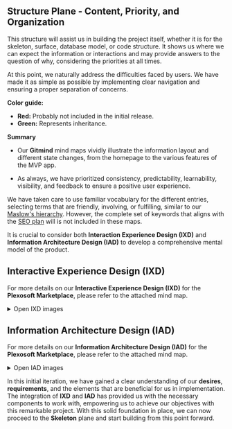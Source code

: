 ## Structure Plane - Content, Priority, and Organization

This structure will assist us in building the project itself, whether it is for the skeleton, surface, database model, or code structure. It shows us where we can expect the information or interactions and may provide answers to the question of why, considering the priorities at all times.

At this point, we naturally address the difficulties faced by users. We have made it as simple as possible by implementing clear navigation and ensuring a proper separation of concerns.

**Color guide:**

- **Red:** Probably not included in the initial release.
- **Green:** Represents inheritance.

**Summary**

- Our **Gitmind** mind maps vividly illustrate the information layout and different state changes, from the homepage to the various features of the MVP app.

- As always, we have prioritized consistency, predictability, learnability, visibility, and feedback to ensure a positive user experience.

We have taken care to use familiar vocabulary for the different entries, selecting terms that are friendly, involving, or fulfilling, similar to our [Maslow's hierarchy](../../design-thinking/idea-outline/idea_outline.md/#maslows-hierarchy). However, the complete set of keywords that aligns with the [SEO plan](../strategy/strategy.md/#seo-plan) will is not included in these maps.

It is crucial to consider both **Interaction Experience Design (IXD)** and **Information Architecture Design (IAD)** to develop a comprehensive mental model of the product.

## Interactive Experience Design (IXD)
For more details on our **Interactive Experience Design (IXD)** for the **Plexosoft Marketplace**, please refer to the attached mind map.

<details>
<summary>Open IXD images</summary>

- [IXD Live Mindmap](https://gitmind.com/app/docs/m7ramfi4)

- [IXD Live Outline](https://gitmind.com/app/docs/m7ramfi4?view=outline)

![IXD Mindmap Initial](../../../assets/img/initial-IXD.png)

![IXD Mindmap](../../../assets/img/IXD.png)

</details>

## Information Architecture Design (IAD)

For more details on our **Information Architecture Design (IAD)** for the **Plexosoft Marketplace**, please refer to the attached mind map.

<details>
<summary>Open IAD images</summary>

- [IAD Live Mindmap](https://gitmind.com/app/docs/m8d0k09v)

- [IAD Live Outline](https://gitmind.com/app/docs/m8d0k09v?view=outline)

![IAD Mindmap Initial](../../../assets/img/initial-IAD.png)
![IAD Mindmap](../../../assets/img/IAD.png)

</details>

In this initial iteration, we have gained a clear understanding of our **desires**, **requirements**, and the elements that are beneficial for us in implementation. The integration of **IXD** and **IAD** has provided us with the necessary components to work with, empowering us to achieve our objectives with this remarkable project. With this solid foundation in place, we can now proceed to the **Skeleton** plane and start building from this point forward.